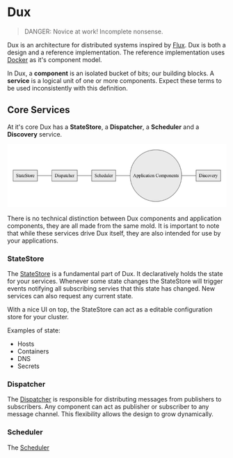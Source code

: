 # Dux

> DANGER: Novice at work! Incomplete nonsense.

Dux is an architecture for distributed systems inspired by [Flux](https://facebook.github.io/flux/). Dux is both a design and a reference implementation. The reference implementation uses [Docker](https://www.docker.com/) as it's component model. 

In Dux, a **component** is an isolated bucket of bits; our building blocks. A **service** is a logical unit of one or more components. Expect these terms to be used inconsistently with this definition. 

## Core Services 

At it's core Dux has a **StateStore**, a **Dispatcher**, a **Scheduler** and a **Discovery** service.

![core](core.mermaid.png)

There is no technical distinction between Dux components and application components, they are all made from the same mold. It is important to note that while these services drive Dux itself, they are also intended for use by your applications. 

### StateStore

The [StateStore](/) is a fundamental part of Dux. It declaratively holds the state for your services. Whenever some state changes the StateStore will trigger events notifying all subscribing servies that this state has changed. New services can also request any current state.

With a nice UI on top, the StateStore can act as a editable configuration store for your cluster.

Examples of state:

* Hosts
* Containers
* DNS
* Secrets

### Dispatcher

The [Dispatcher](/) is responsible for distributing messages from publishers to subscribers. Any component can act as publisher or subscriber to any message channel. This flexibility allows the design to grow dynamically.

### Scheduler

The [Scheduler](/)  
